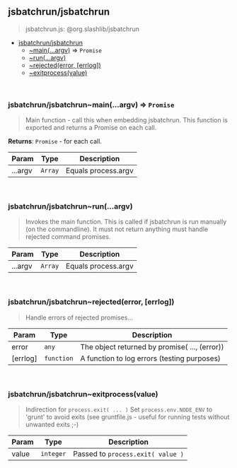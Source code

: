 
<br><a name="module_jsbatchrun/jsbatchrun"></a>

## jsbatchrun/jsbatchrun
> jsbatchrun.js: @org.slashlib/jsbatchrun


* [jsbatchrun/jsbatchrun](#module_jsbatchrun/jsbatchrun)
    * [~main(...argv)](#module_jsbatchrun/jsbatchrun..main) ⇒ <code>Promise</code>
    * [~run(...argv)](#module_jsbatchrun/jsbatchrun..run)
    * [~rejected(error, [errlog])](#module_jsbatchrun/jsbatchrun..rejected)
    * [~exitprocess(value)](#module_jsbatchrun/jsbatchrun..exitprocess)


<br><a name="module_jsbatchrun/jsbatchrun..main"></a>

### jsbatchrun/jsbatchrun~main(...argv) ⇒ <code>Promise</code>
> Main function - call this when embedding jsbatchrun.>  This function is exported and returns a Promise on>  each call.

**Returns**: <code>Promise</code> - for each call.  

| Param | Type | Description |
| --- | --- | --- |
| ...argv | <code>Array</code> | Equals process.argv |


<br><a name="module_jsbatchrun/jsbatchrun..run"></a>

### jsbatchrun/jsbatchrun~run(...argv)
> Invokes the main function.>  This is called if jsbatchrun is run manually (on the commandline).>  It must not return anything must handle rejected command promises.


| Param | Type | Description |
| --- | --- | --- |
| ...argv | <code>Array</code> | Equals process.argv |


<br><a name="module_jsbatchrun/jsbatchrun..rejected"></a>

### jsbatchrun/jsbatchrun~rejected(error, [errlog])
> Handle errors of rejected promises...


| Param | Type | Description |
| --- | --- | --- |
| error | <code>any</code> | The object returned by promise( ..., (error)) |
| [errlog] | <code>function</code> | A function to log errors (testing purposes) |


<br><a name="module_jsbatchrun/jsbatchrun..exitprocess"></a>

### jsbatchrun/jsbatchrun~exitprocess(value)
> Indirection for <code>process.exit( ... )</code>>  Set <code>process.env.NODE_ENV</code> to 'grunt'>  to avoid exits (see gruntfile.js - useful for>  running tests without unwanted exits ;-)


| Param | Type | Description |
| --- | --- | --- |
| value | <code>integer</code> | Passed to <code>process.exit( value )</code> |

